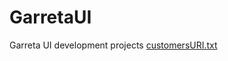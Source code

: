 # GarretaUI
Garreta UI development projects
[customersURI.txt](https://github.com/FrankeeAl/GarretaUI/files/6242064/customersURI.txt)

